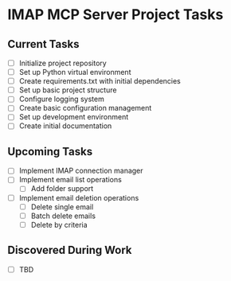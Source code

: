 # IMAP MCP Server Project Tasks

## Current Tasks
- [ ] Initialize project repository
- [ ] Set up Python virtual environment
- [ ] Create requirements.txt with initial dependencies
- [ ] Set up basic project structure
- [ ] Configure logging system
- [ ] Create basic configuration management
- [ ] Set up development environment
- [ ] Create initial documentation

## Upcoming Tasks
- [ ] Implement IMAP connection manager
- [ ] Implement email list operations
  - [ ] Add folder support
- [ ] Implement email deletion operations
  - [ ] Delete single email
  - [ ] Batch delete emails
  - [ ] Delete by criteria

## Discovered During Work
- [ ] TBD
